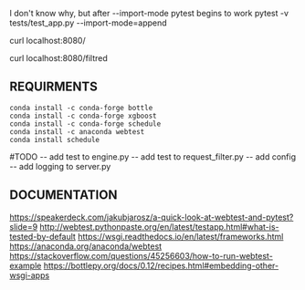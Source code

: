 I don't know why, but after --import-mode pytest begins to work
pytest -v tests/test_app.py --import-mode=append

curl localhost:8080/

curl localhost:8080/filtred

## REQUIRMENTS
```
conda install -c conda-forge bottle
conda install -c conda-forge xgboost
conda install -c conda-forge schedule
conda install -c anaconda webtest
conda install schedule
```

#TODO
-- add test to engine.py
-- add test to request_filter.py
-- add config
-- add logging to server.py

## DOCUMENTATION
https://speakerdeck.com/jakubjarosz/a-quick-look-at-webtest-and-pytest?slide=9
http://webtest.pythonpaste.org/en/latest/testapp.html#what-is-tested-by-default
https://wsgi.readthedocs.io/en/latest/frameworks.html
https://anaconda.org/anaconda/webtest
https://stackoverflow.com/questions/45256603/how-to-run-webtest-example
https://bottlepy.org/docs/0.12/recipes.html#embedding-other-wsgi-apps
